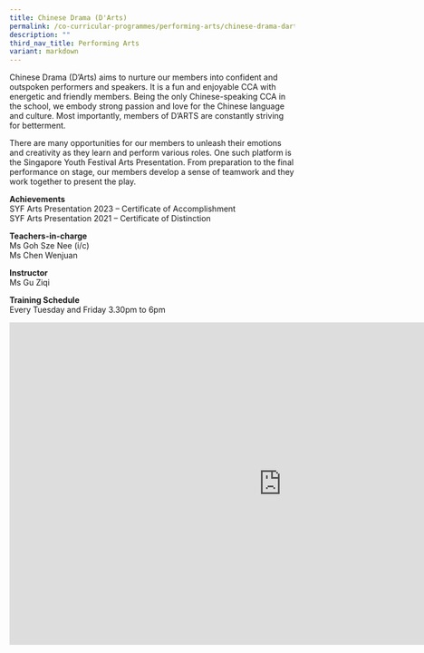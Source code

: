 ```yaml
---
title: Chinese Drama (D'Arts)
permalink: /co-curricular-programmes/performing-arts/chinese-drama-darts/
description: ""
third_nav_title: Performing Arts
variant: markdown
---
```

Chinese Drama (D’Arts) aims to nurture our members into confident and outspoken performers and speakers. It is a fun and enjoyable CCA with energetic and friendly members. Being the only Chinese-speaking CCA in the school, we embody strong passion and love for the Chinese language and culture. Most importantly, members of D’ARTS are constantly striving for betterment. 

There are many opportunities for our members to unleash their emotions and creativity as they learn and perform various roles. One such platform is the Singapore Youth Festival Arts Presentation. From preparation to the final performance on stage, our members develop a sense of teamwork and they work together to present the play.

  
**Achievements**  <br>
SYF Arts Presentation 2023 – Certificate of Accomplishment<br>
SYF Arts Presentation 2021 – Certificate of Distinction


  
**Teachers-in-charge**  <br>
Ms Goh Sze Nee (i/c)  <br>
Ms Chen Wenjuan <br>
  
**Instructor**  <br>
Ms Gu Ziqi  
  
**Training Schedule**  <br>
Every Tuesday and Friday 3.30pm to 6pm 

<iframe allowfullscreen="true" height="569" width="960" frameborder="0" src="https://docs.google.com/presentation/d/e/2PACX-1vSBK-SJZ2SygxLaaIZ7jnF6g2AolZGpYpvSVxlrlOHrNE3hsmrefqZZCdANoLibRMF_IJzCUInqvjAc/embed?start=true&amp;loop=true&amp;delayms=3000"></iframe>